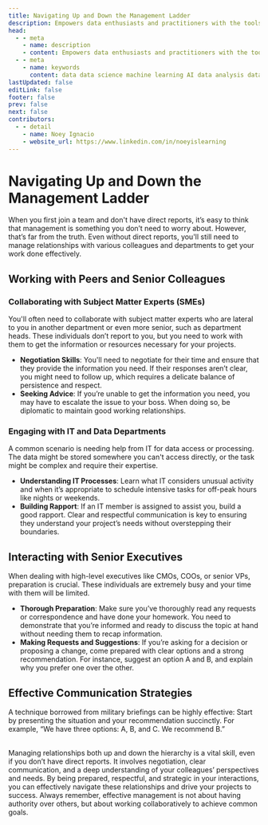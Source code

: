```yaml
---
title: Navigating Up and Down the Management Ladder
description: Empowers data enthusiasts and practitioners with the tools and knowledge to unlock the potential of data.
head:
  - - meta
    - name: description
    - content: Empowers data enthusiasts and practitioners with the tools and knowledge to unlock the potential of data.
  - - meta
    - name: keywords
      content: data data science machine learning AI data analysis data-driven data enthusiasts data practitioners
lastUpdated: false
editLink: false
footer: false
prev: false
next: false
contributors:
  - - detail
    - name: Noey Ignacio
    - website_url: https://www.linkedin.com/in/noeyislearning
---
```


# Navigating Up and Down the Management Ladder

When you first join a team and don't have direct reports, it’s easy to think that management is something you don’t need to worry about. However, that’s far from the truth. Even without direct reports, you'll still need to manage relationships with various colleagues and departments to get your work done effectively.

## Working with Peers and Senior Colleagues

### Collaborating with Subject Matter Experts (SMEs)

You'll often need to collaborate with subject matter experts who are lateral to you in another department or even more senior, such as department heads. These individuals don’t report to you, but you need to work with them to get the information or resources necessary for your projects.

- **Negotiation Skills**: You'll need to negotiate for their time and ensure that they provide the information you need. If their responses aren’t clear, you might need to follow up, which requires a delicate balance of persistence and respect.
- **Seeking Advice**: If you’re unable to get the information you need, you may have to escalate the issue to your boss. When doing so, be diplomatic to maintain good working relationships.

### Engaging with IT and Data Departments

A common scenario is needing help from IT for data access or processing. The data might be stored somewhere you can't access directly, or the task might be complex and require their expertise.

- **Understanding IT Processes**: Learn what IT considers unusual activity and when it’s appropriate to schedule intensive tasks for off-peak hours like nights or weekends.
- **Building Rapport**: If an IT member is assigned to assist you, build a good rapport. Clear and respectful communication is key to ensuring they understand your project’s needs without overstepping their boundaries.

## Interacting with Senior Executives

When dealing with high-level executives like CMOs, COOs, or senior VPs, preparation is crucial. These individuals are extremely busy and your time with them will be limited.

- **Thorough Preparation**: Make sure you’ve thoroughly read any requests or correspondence and have done your homework. You need to demonstrate that you’re informed and ready to discuss the topic at hand without needing them to recap information.
- **Making Requests and Suggestions**: If you’re asking for a decision or proposing a change, come prepared with clear options and a strong recommendation. For instance, suggest an option A and B, and explain why you prefer one over the other.

## Effective Communication Strategies

A technique borrowed from military briefings can be highly effective: Start by presenting the situation and your recommendation succinctly. For example, “We have three options: A, B, and C. We recommend B.”

<br />
Managing relationships both up and down the hierarchy is a vital skill, even if you don’t have direct reports. It involves negotiation, clear communication, and a deep understanding of your colleagues’ perspectives and needs. By being prepared, respectful, and strategic in your interactions, you can effectively navigate these relationships and drive your projects to success. Always remember, effective management is not about having authority over others, but about working collaboratively to achieve common goals.
